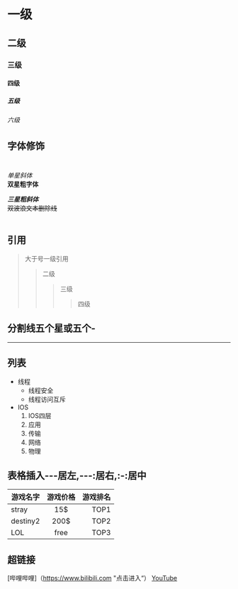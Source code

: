 # 一级<br>

## 二级<br>

### 三级<br>

#### 四级<br>

##### 五级<br>

###### 六级<br>
## 字体修饰<br><br>


*单星斜体*<br>
**双星粗字体**<br>

***三星粗斜体***<br>
~~双波浪文本删除线~~<br><br>

## 引用<br>
> 大于号一级引用
>> 二级
>>> 三级
>>>> 四级

## 分割线五个星或五个-
*****

## 列表
* 线程
  * 线程安全
  * 线程访问互斥
* IOS
  1. IOS四层
    1. 应用
    2. 传输
    3. 网络
    4. 物理
  
  
## 表格插入---居左,---:居右,:-:居中<br>

游戏名字|游戏价格|游戏排名
---|:-:|---:
stray|15$|TOP1
destiny2|200$|TOP2
LOL|free|TOP3

## 超链接
[哔哩哔哩]（https://www.bilibili.com "点击进入“）
[YouTube](https://www.youtube.com/ "点击进入网页")
